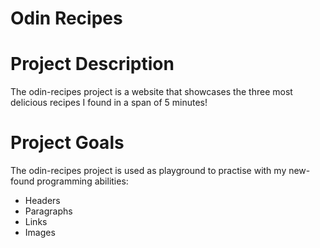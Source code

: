 # Odin Recipes

# Project Description
The odin-recipes project is a website that showcases the three most
delicious recipes I found in a span of 5 minutes! 

# Project Goals
The odin-recipes project is used as playground to practise with my new-found
programming abilities:
* Headers
* Paragraphs
* Links
* Images

# 
